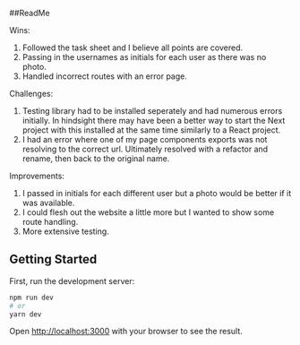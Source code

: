 ##ReadMe

Wins:
1. Followed the task sheet and I believe all points are covered.
2. Passing in the usernames as initials for each user as there was no photo.
3. Handled incorrect routes with an error page.

Challenges:
1. Testing library had to be installed seperately and had numerous errors initially. In hindsight there may have been a better way to start the Next project with this installed at the same time similarly to a React project.
2. I had an error where one of my page components exports was not resolving to the correct url. Ultimately resolved with a refactor and rename, then back to the original name.

Improvements:
1. I passed in initials for each different user but a photo would be better if it was available.
2. I could flesh out the website a little more but I wanted to show some route handling.
3. More extensive testing.







## Getting Started

First, run the development server:

```bash
npm run dev
# or
yarn dev
```

Open [http://localhost:3000](http://localhost:3000) with your browser to see the result.

